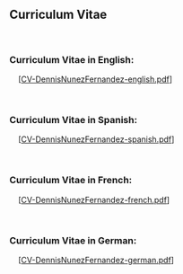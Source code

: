 <h2>Curriculum Vitae</h2>
<br/>
<h3>Curriculum Vitae in English:</h3>
<p> 
&nbsp &nbsp [<a href="CV-DennisNunezFernandez-english.pdf">CV-DennisNunezFernandez-english.pdf</a>]
</p>
<br/>
<h3>Curriculum Vitae in Spanish:</h3>
<p> 
&nbsp &nbsp [<a href="CV-DennisNunezFernandez-spanish.pdf">CV-DennisNunezFernandez-spanish.pdf</a>]
</p>
<br/>
<h3>Curriculum Vitae in French:</h3>
<p> 
&nbsp &nbsp [<a href="CV-DennisNunezFernandez-french.pdf">CV-DennisNunezFernandez-french.pdf</a>]
</p>
<br/>
<h3>Curriculum Vitae in German:</h3>
<p> 
&nbsp &nbsp [<a href="CV-DennisNunezFernandez-german.pdf">CV-DennisNunezFernandez-german.pdf</a>]
</p>
<br/>

